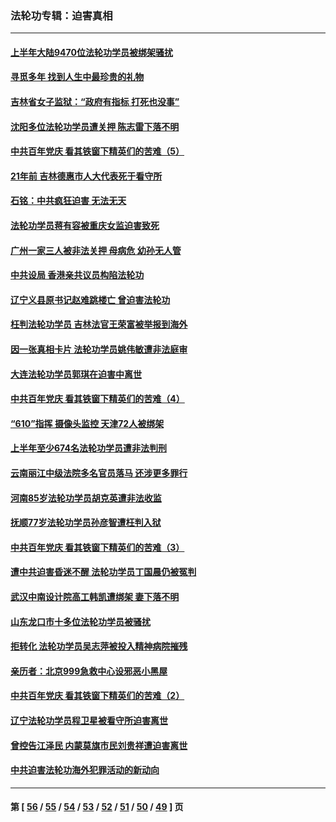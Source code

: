 ### 法轮功专辑：迫害真相
---
#### [上半年大陆9470位法轮功学员被绑架骚扰](../../pages/nf4379/n13081326.md) 
#### [寻觅多年 找到人生中最珍贵的礼物](../../pages/nf4379/n13066268.md) 
#### [吉林省女子监狱：“政府有指标 打死也没事”](../../pages/nf4379/n13077655.md) 
#### [沈阳多位法轮功学员遭关押 陈志雷下落不明](../../pages/nf4379/n13078423.md) 
#### [中共百年党庆 看其铁窗下精英们的苦难（5）](../../pages/nf4379/n13076766.md) 
#### [21年前 吉林德惠市人大代表死于看守所](../../pages/nf4379/n13076677.md) 
#### [石铭：中共疯狂迫害 无法无天](../../pages/nf4379/n13077078.md) 
#### [法轮功学员蒋有容被重庆女监迫害致死](../../pages/nf4379/n13076179.md) 
#### [广州一家三人被非法关押 母病危 幼孙无人管](../../pages/nf4379/n13076082.md) 
#### [中共设局 香港亲共议员构陷法轮功](../../pages/nf4379/n13074601.md) 
#### [辽宁义县原书记赵难跳楼亡 曾迫害法轮功](../../pages/nf4379/n13074283.md) 
#### [枉判法轮功学员 吉林法官王荣富被举报到海外](../../pages/nf4379/n13073687.md) 
#### [因一张真相卡片 法轮功学员姚伟敏遭非法庭审](../../pages/nf4379/n13072119.md) 
#### [大连法轮功学员郭琪在迫害中离世](../../pages/nf4379/n13068800.md) 
#### [中共百年党庆 看其铁窗下精英们的苦难（4）](../../pages/nf4379/n13071329.md) 
#### [“610”指挥 摄像头监控 天津72人被绑架](../../pages/nf4379/n13069798.md) 
#### [上半年至少674名法轮功学员遭非法判刑](../../pages/nf4379/n13069232.md) 
#### [云南丽江中级法院多名官员落马 还涉更多罪行](../../pages/nf4379/n13066824.md) 
#### [河南85岁法轮功学员胡克英遭非法收监](../../pages/nf4379/n13056270.md) 
#### [抚顺77岁法轮功学员孙彦智遭枉判入狱](../../pages/nf4379/n13066556.md) 
#### [中共百年党庆 看其铁窗下精英们的苦难（3）](../../pages/nf4379/n13065400.md) 
#### [遭中共迫害昏迷不醒 法轮功学员丁国晨仍被冤判](../../pages/nf4379/n13065106.md) 
#### [武汉中南设计院高工韩凯遭绑架 妻下落不明](../../pages/nf4379/n13064124.md) 
#### [山东龙口市十多位法轮功学员被骚扰](../../pages/nf4379/n13061296.md) 
#### [拒转化 法轮功学员吴志萍被投入精神病院摧残](../../pages/nf4379/n13061005.md) 
#### [亲历者：北京999急救中心设邪恶小黑屋](../../pages/nf4379/n13061303.md) 
#### [中共百年党庆 看其铁窗下精英们的苦难（2）](../../pages/nf4379/n13060332.md) 
#### [辽宁法轮功学员程卫星被看守所迫害离世](../../pages/nf4379/n13058554.md) 
#### [曾控告江泽民 内蒙莫旗市民刘贵祥遭迫害离世](../../pages/nf4379/n13058000.md) 
#### [中共迫害法轮功海外犯罪活动的新动向](../../pages/nf4379/n13058786.md) 

---
#### 第 [ [56](./56.md) / [55](./55.md) / [54](./54.md) / [53](./53.md) / [52](./52.md) / [51](./51.md) / [50](./50.md) / [49](./49.md) ] 页
